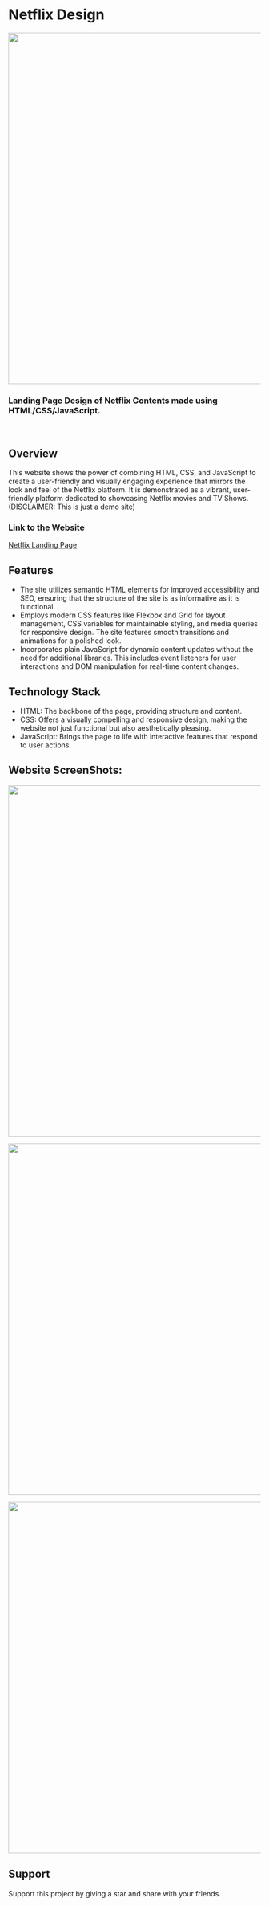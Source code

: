 # Netflix Design
<p align="center">
<img src="#" width=700>
</p>

### Landing Page Design of Netflix Contents made using HTML/CSS/JavaScript.

<br>

## Overview
This website shows the power of combining HTML, CSS, and JavaScript to create a user-friendly and visually engaging experience that mirrors the look and feel of the Netflix platform. It is demonstrated as a vibrant, user-friendly platform dedicated to showcasing Netflix movies and TV Shows. 
(DISCLAIMER: This is just a demo site)

### Link to the Website 
<a href="https://netflix-landing.pages.dev/">Netflix Landing Page</a>


## Features
*  The site utilizes semantic HTML elements for improved accessibility and SEO, ensuring that the structure of the site is as informative as it is functional.
*  Employs modern CSS features like Flexbox and Grid for layout management, CSS variables for maintainable styling, and media queries for responsive design. The site features smooth transitions and animations for a polished look.
*  Incorporates plain JavaScript for dynamic content updates without the need for additional libraries. This includes event listeners for user interactions and DOM manipulation for real-time content changes.
  
## Technology Stack
* HTML: The backbone of the page, providing structure and content.
* CSS: Offers a visually compelling and responsive design, making the website not just functional but also aesthetically pleasing.
* JavaScript: Brings the page to life with interactive features that respond to user actions.

## Website ScreenShots:
<p align="center">
<img src="#" width=700>
</p>
<p align="center">
<img src="#" width=700>
</p>
<p align="center">
<img src="#" width=700>
</p>

## Support

Support this project by giving a star and share with your friends.
